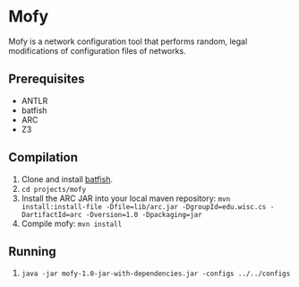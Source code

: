 # Mofy
Mofy is a network configuration tool that performs random, legal modifications of configuration files of networks.

## Prerequisites
* ANTLR
* batfish
* ARC
* Z3

## Compilation
1. Clone and install [batfish](https://github.com/batfish/batfish).
2. `cd projects/mofy`
3. Install the ARC JAR into your local maven repository:
`mvn install:install-file -Dfile=lib/arc.jar -DgroupId=edu.wisc.cs -DartifactId=arc -Dversion=1.0 -Dpackaging=jar`
4. Compile mofy:
`mvn install`

## Running
1. `java -jar mofy-1.0-jar-with-dependencies.jar -configs ../../configs`
